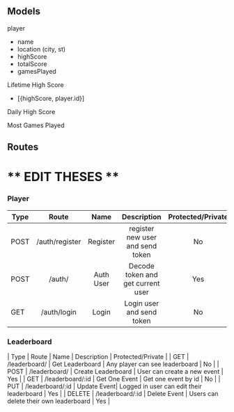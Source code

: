 
## Models

player
- name
- location (city, st)
- highScore
- totalScore
- gamesPlayed

Lifetime High Score
- [{highScore, player.id}]

Daily High Score

Most Games Played


## Routes
# ** EDIT THESES **

### Player
| Type | Route | Name | Description | Protected/Private |
| --- | :---: | :---: | :---: | :---: |
| POST | /auth/register | Register| register new user and send token | No |
| POST | /auth/ | Auth User| Decode token and get current user | Yes |
| GET | /auth/login | Login| Login user and send token | No |

### Leaderboard
| Type | Route | Name | Description | Protected/Private |
| GET | /leaderboard/ | Get Leaderboard | Any player can see leaderboard | No |
| POST | /leaderboard/ | Create Leaderboard | User can create a new event | Yes |
| GET | /leaderboard/:id | Get One Event | Get one event by id | No |
| PUT | /leaderboard/:id | Update Event| Logged in user can edit their leaderboard | Yes |
| DELETE | /leaderboard/:id | Delete Event | Users can delete their own leaderboard | Yes |
